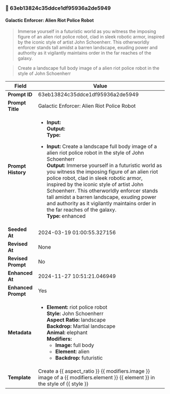 

### 📜 63eb13824c35ddce1df95936a2de5949

#### Galactic Enforcer: Alien Riot Police Robot

> Immerse yourself in a futuristic world as you witness the imposing figure of an alien riot police robot, clad in sleek robotic armor, inspired by the iconic style of artist John Schoenherr. This otherworldly enforcer stands tall amidst a barren landscape, exuding power and authority as it vigilantly maintains order in the far reaches of the galaxy.

> Create a landscape full body image of a alien riot police robot in the style of John Schoenherr

| Field          | Value                                                                                                                                                                      |
|----------------|----------------------------------------------------------------------------------------------------------------------------------------------------------------------------|
| **Prompt ID**  | 63eb13824c35ddce1df95936a2de5949                                                                                                                                                            |
| **Prompt Title**  | Galactic Enforcer: Alien Riot Police Robot                                                                                                                                                            |
| **Prompt History** | <ul><li>**Input:**  <br> **Output:**  <br> **Type:** </li></ul><ul><li>**Input:** Create a landscape full body image of a alien riot police robot in the style of John Schoenherr <br> **Output:** Immerse yourself in a futuristic world as you witness the imposing figure of an alien riot police robot, clad in sleek robotic armor, inspired by the iconic style of artist John Schoenherr. This otherworldly enforcer stands tall amidst a barren landscape, exuding power and authority as it vigilantly maintains order in the far reaches of the galaxy. <br> **Type:** enhanced</li></ul> |
| **Seeded At** | 2024-03-19 01:00:55.327156                                                                                                                                                   |
| **Revised At** | None                                                                                                                                                   |
| **Revised Prompt** | No                                                                                                                                                                      |
| **Enhanced At** | 2024-11-27 10:51:21.046949                                                                                                                                                  |
| **Enhanced Prompt** | Yes                                                                                                                                                                    |
| **Metadata**   | <ul><li>**Element:** riot police robot <br> **Style:** John Schoenherr <br> **Aspect Ratio:** landscape <br> **Backdrop:** Martial landscape <br> **Animal:** elephant <br> **Modifiers:**<ul><li>**Image:** full body</li><li>**Element:** alien</li><li>**Backdrop:** futuristic</li></ul></li></ul> |
| **Template**   | Create a {{ aspect_ratio }} {{ modifiers.image }} image of a {{ modifiers.element }} {{ element }} in the style of {{ style }}                                                                                                                                           |


